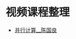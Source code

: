 # 视频课程整理
* [并行计算__陈国良](https://www.bilibili.com/video/av47358722?from=search&seid=15270924717728208579)